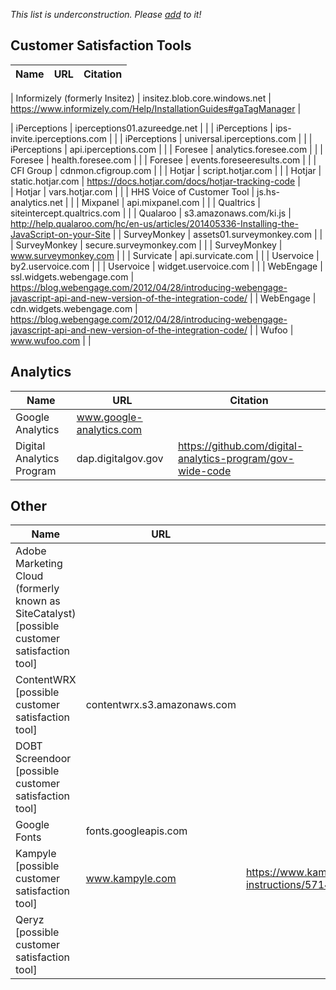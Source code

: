 

_This list is underconstruction.  Please [add](https://github.com/18F/third-party-services/edit/master/materials/catalog-of-services.md) to it!_

## Customer Satisfaction Tools

| Name  | URL  | Citation |
|---|---|---|

|  Informizely (formerly Insitez) |  insitez.blob.core.windows.net	 |  https://www.informizely.com/Help/InstallationGuides#gaTagManager |

|  iPerceptions |  iperceptions01.azureedge.net	 |   |
| iPerceptions  | ips-invite.iperceptions.com	  |   |
| iPerceptions  |  universal.iperceptions.com	 |   |
| iPerceptions  | api.iperceptions.com	  |   |
|  Foresee | analytics.foresee.com	  |   |
|  Foresee | health.foresee.com	  |   |
| Foresee  |  events.foreseeresults.com	 |   |
| CFI Group  |  cdnmon.cfigroup.com	 |   |
| Hotjar  | script.hotjar.com	  |   |
| Hotjar  |  static.hotjar.com	 | https://docs.hotjar.com/docs/hotjar-tracking-code  |  
| Hotjar  | vars.hotjar.com  |   |
| HHS Voice of Customer Tool  |  js.hs-analytics.net	 |   |
|  Mixpanel | api.mixpanel.com  |   |
|  Qualtrics | siteintercept.qualtrics.com	  |   |
|  Qualaroo | s3.amazonaws.com/ki.js	  |  http://help.qualaroo.com/hc/en-us/articles/201405336-Installing-the-JavaScript-on-your-Site |
| SurveyMonkey  | assets01.surveymonkey.com	  |   |
|  SurveyMonkey |  secure.surveymonkey.com	 |   |
|  SurveyMonkey |  www.surveymonkey.com	 |   |
|  Survicate |  api.survicate.com	 |   |
|  Uservoice |  by2.uservoice.com	 |   |
|  Uservoice |  widget.uservoice.com	 |   |
|  WebEngage |  ssl.widgets.webengage.com	 |  https://blog.webengage.com/2012/04/28/introducing-webengage-javascript-api-and-new-version-of-the-integration-code/ |
|  WebEngage |  cdn.widgets.webengage.com	 |  https://blog.webengage.com/2012/04/28/introducing-webengage-javascript-api-and-new-version-of-the-integration-code/ |
|  Wufoo |  www.wufoo.com	 |   |




## Analytics 


| Name  | URL  | Citation |
|---|---|---|
| Google Analytics  | www.google-analytics.com  |   |
| Digital Analytics Program  | dap.digitalgov.gov  | https://github.com/digital-analytics-program/gov-wide-code  |

## Other
| Name  | URL  | Citation |
|---|---|---|
|  Adobe Marketing Cloud (formerly known as SiteCatalyst) [possible customer satisfaction tool] | 	 |   |
|  ContentWRX [possible customer satisfaction tool] |  contentwrx.s3.amazonaws.com	 |   |
|  DOBT Screendoor  [possible customer satisfaction tool] |   |   |
| Google Fonts  | fonts.googleapis.com  |   |
|  Kampyle [possible customer satisfaction tool] |  www.kampyle.com | https://www.kampyle.com/embed-form-instructions/5714613/34984/1ad54a5cffca41a3415ec799c4cd2f41/8  |
|  Qeryz [possible customer satisfaction tool]  |   |   |










